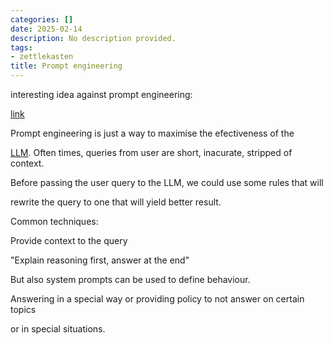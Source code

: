 ```yaml
---
categories: []
date: 2025-02-14
description: No description provided.
tags:
- zettlekasten
title: Prompt engineering
---
```


interesting idea against prompt engineering:

[link](https://www.removepaywall.com/search?url=https://medium.com/aiguys/prompt-engineering-is-dead-dspy-is-new-paradigm-for-prompting-c80ba3fc4896)

Prompt engineering is just a way to maximise the efectiveness of the

[LLM](LLM.md). Often times, queries from user are short, inacurate, stripped of context.

Before passing the user query to the LLM, we could use some rules that will 

rewrite the query to one that will yield better result.

Common techniques:

Provide context to the query

"Explain reasoning first, answer at the end"

But also system prompts can be used to define behaviour.

Answering in a special way or providing policy to not answer on certain topics

or in special situations.